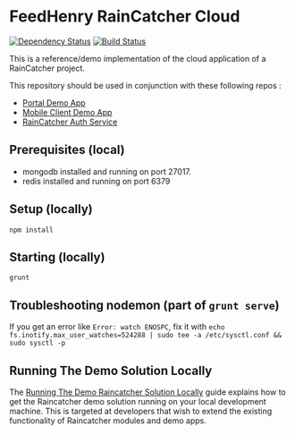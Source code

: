 # FeedHenry RainCatcher Cloud 
[![Dependency Status](https://img.shields.io/david/feedhenry-raincatcher/raincatcher-demo-cloud.svg?style=flat-square)](https://david-dm.org/feedhenry-raincatcher/raincatcher-demo-cloud)
[![Build Status](https://travis-ci.org/feedhenry-raincatcher/raincatcher-demo-cloud.png)](https://travis-ci.org/feedhenry-raincatcher/raincatcher-demo-cloud)

This is a reference/demo implementation of the cloud application of a RainCatcher project.  


This repository should be used in conjunction with these following repos :

- [Portal Demo App](https://github.com/feedhenry-raincatcher/raincatcher-demo-portal)
- [Mobile Client Demo App](https://github.com/feedhenry-raincatcher/raincatcher-demo-mobile)
- [RainCatcher Auth Service](https://github.com/feedhenry-raincatcher/raincatcher-demo-auth)

## Prerequisites (local)

- mongodb installed and running on port 27017.
- redis installed and running on port 6379

## Setup (locally)

`npm install`

## Starting (locally)

`grunt`

## Troubleshooting nodemon (part of `grunt serve`)

If you get an error like `Error: watch ENOSPC`, fix it with `echo fs.inotify.max_user_watches=524288 | sudo tee -a /etc/sysctl.conf && sudo sysctl -p`

## Running The Demo Solution Locally

The [Running The Demo Raincatcher Solution Locally](https://github.com/feedhenry-raincatcher/raincatcher-documentation/blob/master/running-locally.adoc) guide explains how to get the Raincatcher demo solution running on your local development machine. This is targeted at developers that wish to extend the existing functionality of Raincatcher modules and demo apps.
